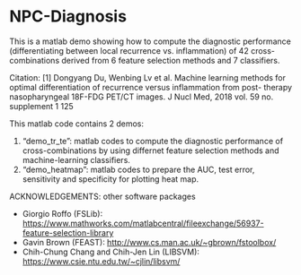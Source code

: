 # NPC-Diagnosis
This is a matlab demo showing how to compute the diagnostic performance (differentiating between local recurrence vs. inflammation) of 42 cross-combinations derived from 6 feature selection methods and 7 classifiers.

Citation:
[1] Dongyang Du, Wenbing Lv et al. Machine learning methods for optimal differentiation of recurrence versus inflammation from post- therapy nasopharyngeal 18F-FDG PET/CT images. J Nucl Med, 2018 vol. 59 no. supplement 1 125

This matlab code contains 2 demos:
1.	“demo_tr_te”: matlab codes to compute the diagnostic performance of cross-combinations by using differnet feature selection methods        and machine-learning classifiers.
2.	“demo_heatmap”: matlab codes to prepare the AUC, test error, sensitivity and specificity for plotting heat map.

ACKNOWLEDGEMENTS: other software packages
-	Giorgio Roffo (FSLib): <https://www.mathworks.com/matlabcentral/fileexchange/56937-feature-selection-library>
-	Gavin Brown (FEAST): <http://www.cs.man.ac.uk/~gbrown/fstoolbox/>
-	Chih-Chung Chang and Chih-Jen Lin (LIBSVM): <https://www.csie.ntu.edu.tw/~cjlin/libsvm/>
